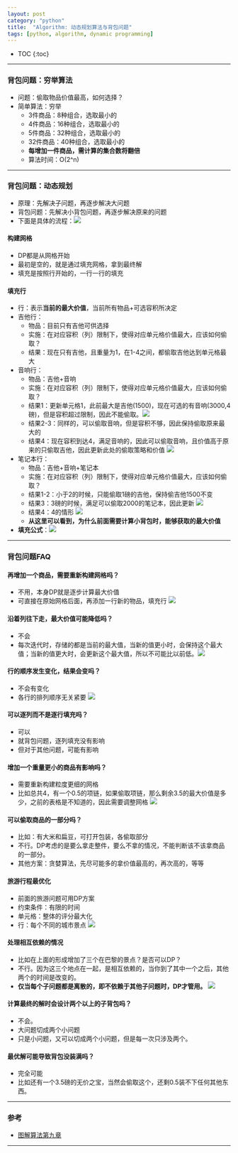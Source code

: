 ```yaml
---
layout: post
category: "python"
title:  "Algorithm: 动态规划算法与背包问题"
tags: [python, algorithm, dynamic programming]
---
```


- TOC
{:toc}

---

### 背包问题：穷举算法

* 问题：偷取物品价值最高，如何选择？
* 简单算法：穷举
	* 3件商品：8种组合，选取最小的
	* 4件商品：16种组合，选取最小的
	* 5件商品：32种组合，选取最小的
	* 32件商品：40种组合，选取最小的
	* **每增加一件商品，需计算的集合数将翻倍**
	* 算法时间：O(2^n)

---

### 背包问题：动态规划

* 原理：先解决子问题，再逐步解决大问题
* 背包问题：先解决小背包问题，再逐步解决原来的问题
* 下面是具体的流程：![](https://raw.githubusercontent.com/Tsinghua-gongjing/blog_codes/master/images/20200310104435.png)

#### 构建网格

* DP都是从网格开始
* 最初是空的，就是通过填充网格，拿到最终解
* 填充是按照行开始的，一行一行的填充

#### 填充行

* 行：表示**当前的最大价值**，当前所有物品+可选容积所决定
* 吉他行：
	* 物品：目前只有吉他可供选择
	* 实施：在对应容积（列）限制下，使得对应单元格价值最大，应该如何偷取？
	* 结果：现在只有吉他，且重量为1，在1-4之间，都偷取吉他达到单元格最大
* 音响行：
	* 物品：吉他+音响
	* 实施：在对应容积（列）限制下，使得对应单元格价值最大，应该如何偷取？
	* 结果1：更新单元格1，此前最大是吉他(1500)，现在可选的有音响(3000,4磅)，但是容积超过限制，因此不能偷取。![](https://raw.githubusercontent.com/Tsinghua-gongjing/blog_codes/master/images/20200310105622.png)
	* 结果2-3：同样的，可以偷取音响，但是容积不够，因此保持偷取原来最大的
	* 结果4：现在容积到达4，满足音响的，因此可以偷取音响，且价值高于原来的只偷取吉他，因此更新此处的偷取策略和价值 ![](https://raw.githubusercontent.com/Tsinghua-gongjing/blog_codes/master/images/20200310105925.png)
* 笔记本行：
	* 物品：吉他+音响+笔记本
	* 实施：在对应容积（列）限制下，使得对应单元格价值最大，应该如何偷取？
	* 结果1-2：小于2的时候，只能偷取1磅的吉他，保持偷吉他1500不变
	* 结果3：3磅的时候，满足可以偷取2000的笔记本，因此更新 ![](https://raw.githubusercontent.com/Tsinghua-gongjing/blog_codes/master/images/20200310110141.png)
	* 结果4：4的情形 ![](https://raw.githubusercontent.com/Tsinghua-gongjing/blog_codes/master/images/20200310110924.png)
	* **从这里可以看到，为什么前面需要计算小背包时，能够获取的最大价值**
* **填充公式**：![](https://raw.githubusercontent.com/Tsinghua-gongjing/blog_codes/master/images/20200310104530.png)

---

### 背包问题FAQ

#### 再增加一个商品，需要重新构建网格吗？

* 不用，本身DP就是逐步计算最大价值
* 可直接在原始网格后面，再添加一行新的物品，填充行 ![](https://raw.githubusercontent.com/Tsinghua-gongjing/blog_codes/master/images/20200310111737.png)

#### 沿着列往下走，最大价值可能降低吗？

* 不会
* 每次迭代时，存储的都是当前的最大值，当新的值更小时，会保持这个最大值；当新的值更大时，会更新这个最大值，所以不可能比以前低。![](https://raw.githubusercontent.com/Tsinghua-gongjing/blog_codes/master/images/20200310112018.png)

#### 行的顺序发生变化，结果会变吗？

* 不会有变化
* 各行的排列顺序无关紧要 ![](https://raw.githubusercontent.com/Tsinghua-gongjing/blog_codes/master/images/20200310112151.png)

#### 可以逐列而不是逐行填充吗？

* 可以
* 就背包问题，逐列填充没有影响
* 但对于其他问题，可能有影响

#### 增加一个重量更小的商品有影响吗？

* 需要重新构建粒度更细的网格
* 比如总共4，有一个0.5的项链，如果偷取项链，那么剩余3.5的最大价值是多少，之前的表格是不知道的，因此需要调整网格 ![](https://raw.githubusercontent.com/Tsinghua-gongjing/blog_codes/master/images/20200310112547.png)

#### 可以偷取商品的一部分吗？

* 比如：有大米和扁豆，可打开包装，各偷取部分
* 不行。DP考虑的是要么拿走整件，要么不拿的情况，不能判断该不该拿商品的一部分。
* 其他方案：贪婪算法，先尽可能多的拿价值最高的，再次高的，等等

#### 旅游行程最优化

* 前面的旅游问题可用DP方案
* 约束条件：有限的时间
* 单元格：整体的评分最大化
* 行：每个不同的城市景点 ![](https://raw.githubusercontent.com/Tsinghua-gongjing/blog_codes/master/images/20200310113018.png)

#### 处理相互依赖的情况

* 比如在上面的形成增加了三个在巴黎的景点？是否可以DP？
* 不行。因为这三个地点在一起，是相互依赖的，当你到了其中一个之后，其他两个的时间是改变的。
* **仅当每个子问题都是离散的，即不依赖于其他子问题时，DP才管用。** ![](https://raw.githubusercontent.com/Tsinghua-gongjing/blog_codes/master/images/20200310113517.png)

#### 计算最终的解时会设计两个以上的子背包吗？

* 不会。
* 大问题切成两个小问题
* 只是小问题，又可以切成两个小问题，但是每一次只涉及两个。

#### 最优解可能导致背包没装满吗？

* 完全可能
* 比如还有一个3.5磅的无价之宝，当然会偷取这个，还剩0.5装不下任何其他东西。

---

### 参考

* [图解算法第九章]()

---
